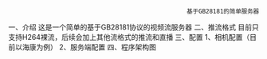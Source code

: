                                                       基于GB28181的简单服务器
一、介绍
这是一个简单的基于GB28181协议的视频流服务器
二、推流格式
目前只支持H264裸流，后续会加上其他流格式的推流和直播
三、配置
1、相机配置（目前以海康为例）
2、服务端配置
四、程序架构图
